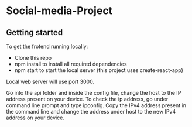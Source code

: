 # Social-media-Project

Getting started 
------------------
To get the frotend running locally:
- Clone this repo 
- npm install to install all required dependencies
- npm start to start the local server (this project uses create-react-app)

Local web server will use port 3000. 

Go into the api folder and inside the config file, change the host to the IP address present on your device. To check the ip address, go under command line prompt and type ipconfig. Copy the IPv4 address present in the command line and change the address under host to the new IPv4 address on your device. 
